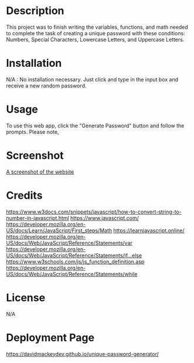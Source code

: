 # Description
This project was to finish writing the variables, functions, and math needed to complete the task of creating a unique password with these conditions: Numbers, Special Characters, Lowercase Letters, and Uppercase Letters.


# Installation
N/A : No installation necessary. Just click and type in the input box and receive a new random password.

# Usage
To use this web app, click the "Generate Password" button and follow the prompts. Please note, 

# Screenshot
[A screenshot of the website](./assets/img/03-javascript-homework-demo.png)

# Credits
https://www.w3docs.com/snippets/javascript/how-to-convert-string-to-number-in-javascript.html
https://www.javascript.com/
https://developer.mozilla.org/en-US/docs/Learn/JavaScript/First_steps/Math
https://learnjavascript.online/
https://developer.mozilla.org/en-US/docs/Web/JavaScript/Reference/Statements/var
https://developer.mozilla.org/en-US/docs/Web/JavaScript/Reference/Statements/if...else
https://www.w3schools.com/js/js_function_definition.asp
https://developer.mozilla.org/en-US/docs/Web/JavaScript/Reference/Statements/while

# License
N/A

# Deployment Page
https://davidmackeydev.github.io/unique-password-generator/
